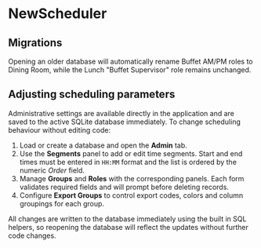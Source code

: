 # NewScheduler

## Migrations

Opening an older database will automatically rename Buffet AM/PM roles to Dining Room, while the Lunch "Buffet Supervisor" role remains unchanged.

## Adjusting scheduling parameters

Administrative settings are available directly in the application and are saved to the active SQLite database immediately. To change scheduling behaviour without editing code:

1. Load or create a database and open the **Admin** tab.
2. Use the **Segments** panel to add or edit time segments. Start and end times must be entered in `HH:MM` format and the list is ordered by the numeric *Order* field.
3. Manage **Groups** and **Roles** with the corresponding panels. Each form validates required fields and will prompt before deleting records.
4. Configure **Export Groups** to control export codes, colors and column groupings for each group.

All changes are written to the database immediately using the built in SQL helpers, so reopening the database will reflect the updates without further code changes.

